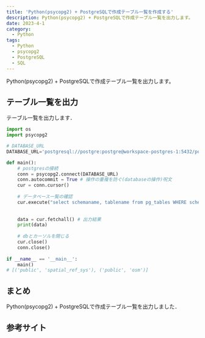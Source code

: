```yaml
---
title: 'Python(psycopg2) + PostgreSQLで作成テーブル一覧を作成する'
description: Python(psycopg2) + PostgreSQLで作成テーブル一覧を出力します。
date: 2023-4-1
category: 
  - Python
tags:
  - Python
  - psycopg2
  - PostgreSQL
  - SQL
---
```

Python(psycopg2) + PostgreSQLで作成テーブル一覧を出力します。

<!-- https://www.hamlet-engineer.com -->
<!-- !(/image/ChordDiagram.png) -->

<!-- more -->

<ClientOnly>
  <CallInArticleAdsense />
</ClientOnly>



## テーブル一覧を出力
テーブル一覧を出力します．

```python
import os
import psycopg2

# DATABASE_URL
DATABASE_URL='postgresql://postgre:postgre@workspace-postgres-1:5432/postgres'

def main():
    # postgresの接続
    conn = psycopg2.connect(DATABASE_URL)
    conn.autocommit = True # 操作の重複を防ぐ(databaseの操作)呪文
    cur = conn.cursor()
    
    # データベース一覧の確認
    cur.execute("select schemaname, tablename from pg_tables WHERE schemaname='public';")
    
    
    data = cur.fetchall() # 出力結果
    print(data)
    
    # dbとカーソルを閉じる
    cur.close()
    conn.close()
    
if __name__ == '__main__':
    main()
# [('public', 'spatial_ref_sys'), ('public', 'osm')]
```

## まとめ
Python(psycopg2) + PostgreSQLで作成テーブル一覧を出力しました．

## 参考サイト


<ClientOnly>
  <CallInArticleAdsense />
</ClientOnly>




